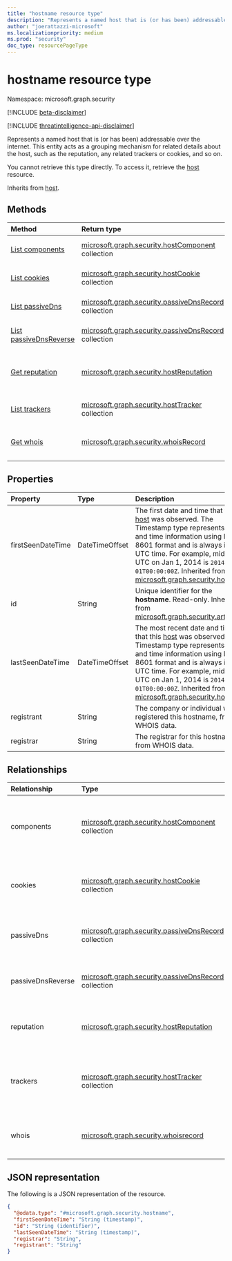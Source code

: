 ```yaml
---
title: "hostname resource type"
description: "Represents a named host that is (or has been) addressable over the internet"
author: "joerattazzi-microsoft"
ms.localizationpriority: medium
ms.prod: "security"
doc_type: resourcePageType
---
```


# hostname resource type

Namespace: microsoft.graph.security

[!INCLUDE [beta-disclaimer](../../includes/beta-disclaimer.md)]

[!INCLUDE [threatintelligence-api-disclaimer](../../includes/threatintelligence-api-disclaimer.md)]

Represents a named host that is (or has been) addressable over the internet. This entity acts as a grouping mechanism for related details about the host, such as the reputation, any related trackers or cookies, and so on.

You cannot retrieve this type directly. To access it, retrieve the [host](../resources/security-host.md) resource.

Inherits from [host](../resources/security-host.md).

## Methods

| Method                                                                   | Return type                                                                                       | Description                                                          |
| :----------------------------------------------------------------------- | :------------------------------------------------------------------------------------------------ | :------------------------------------------------------------------- |
| [List components](../api/security-host-list-components.md)               | [microsoft.graph.security.hostComponent](../resources/security-hostcomponent.md) collection       | Get a list of **hostComponent** resources.                           |
| [List cookies](../api/security-host-list-cookies.md)                     | [microsoft.graph.security.hostCookie](../resources/security-hostcookie.md) collection             | Get a list of **hostCookie** resources.                              |
| [List passiveDns](../api/security-host-list-passivedns.md)               | [microsoft.graph.security.passiveDnsRecord](../resources/security-passivednsrecord.md) collection | Get a list of **passiveDnsRecord** resources.                        |
| [List passiveDnsReverse](../api/security-host-list-passivednsreverse.md) | [microsoft.graph.security.passiveDnsRecord](../resources/security-passivednsrecord.md) collection | Get a list of **passiveDnsRecord** resources.                        |
| [Get reputation](../api/security-host-get-reputation.md)                 | [microsoft.graph.security.hostReputation](../resources/security-hostreputation.md)                | Get the properties and relationships of a **hostReputation** object. |
| [List trackers](../api/security-host-list-trackers.md)                   | [microsoft.graph.security.hostTracker](../resources/security-hosttracker.md) collection           | Get a list of **hostTracker** resources.                             |
| [Get whois](../api/security-host-get-whois.md)                           | [microsoft.graph.security.whoisRecord](../resources/security-whoisrecord.md)                      | Get the properties and relationships of a **whoisrecord** object.    |

## Properties

| Property          | Type           | Description                                                                                                                                                                                                                                                                                                                                             |
| :---------------- | :------------- | :------------------------------------------------------------------------------------------------------------------------------------------------------------------------------------------------------------------------------------------------------------------------------------------------------------------------------------------------------ |
| firstSeenDateTime | DateTimeOffset | The first date and time that this [host](../resources/security-host.md) was observed. The Timestamp type represents date and time information using ISO 8601 format and is always in UTC time. For example, midnight UTC on Jan 1, 2014 is `2014-01-01T00:00:00Z`. Inherited from [microsoft.graph.security.host](../resources/security-host.md).       |
| id                | String         | Unique identifier for the **hostname**. Read-only. Inherited from [microsoft.graph.security.artifact](../resources/security-artifact.md).                                                                                                                                                                                                               |
| lastSeenDateTime  | DateTimeOffset | The most recent date and time that this [host](../resources/security-host.md) was observed. The Timestamp type represents date and time information using ISO 8601 format and is always in UTC time. For example, midnight UTC on Jan 1, 2014 is `2014-01-01T00:00:00Z`. Inherited from [microsoft.graph.security.host](../resources/security-host.md). |
| registrant        | String         | The company or individual who registered this hostname, from WHOIS data.                                                                                                                                                                                                                                                                                |
| registrar         | String         | The registrar for this hostname, from WHOIS data.                                                                                                                                                                                                                                                                                                       |

## Relationships

| Relationship      | Type                                                                                              | Description                                                                                                                               |
| :---------------- | :------------------------------------------------------------------------------------------------ | :---------------------------------------------------------------------------------------------------------------------------------------- |
| components        | [microsoft.graph.security.hostComponent](../resources/security-hostcomponent.md) collection       | The **hostComponents** that are associated with this host. Inherited from [host](../resources/security-host.md). |
| cookies           | [microsoft.graph.security.hostCookie](../resources/security-hostcookie.md) collection             | The **hostCookies** that are associated with this host. Inherited from [host](../resources/security-host.md).    |
| passiveDns        | [microsoft.graph.security.passiveDnsRecord](../resources/security-passivednsrecord.md) collection | Passive DNS retrieval about this host. Inherited from [host](../resources/security-host.md).                     |
| passiveDnsReverse | [microsoft.graph.security.passiveDnsRecord](../resources/security-passivednsrecord.md) collection | Reverse passive DNS retrieval about this host. Inherited from [host](../resources/security-host.md).             |
| reputation        | [microsoft.graph.security.hostReputation](../resources/security-hostreputation.md)                | Represents a calculated reputation of this host. Inherited from [host](../resources/security-host.md).           |
| trackers          | [microsoft.graph.security.hostTracker](../resources/security-hosttracker.md) collection           | The **hostTrackers** that are associated with this host. Inherited from [host](../resources/security-host.md).   |
| whois             | [microsoft.graph.security.whoisrecord](../resources/security-whoisrecord.md)                      | The most recent **whoisrecord** for this host. Inherited from [host](../resources/security-host.md).             |

## JSON representation

The following is a JSON representation of the resource.

<!-- {
  "blockType": "resource",
  "keyProperty": "id",
  "@odata.type": "microsoft.graph.security.hostname",
  "baseType": "microsoft.graph.security.host",
  "openType": false
}
-->

```json
{
  "@odata.type": "#microsoft.graph.security.hostname",
  "firstSeenDateTime": "String (timestamp)",
  "id": "String (identifier)",
  "lastSeenDateTime": "String (timestamp)",
  "registrar": "String",
  "registrant": "String"
}
```
